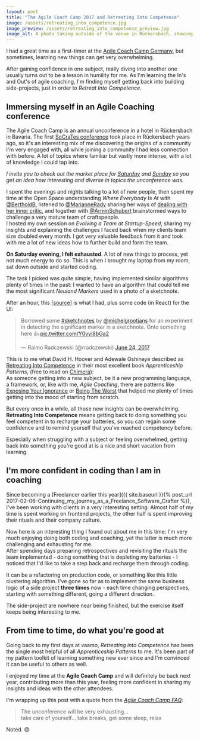 ```yaml
---
layout: post
title: "The Agile Coach Camp 2017 and Retreating Into Competence"
image: /assets/retreating_into_competence.jpg
image_preview: /assets/retreating_into_competence_preview.jpg
image_alt: A photo taking outside of the venue in Rückersbach, showing parts of a terrace, some green and trees and a path through that.
---
```

I had a great time as a first-timer at the [Agile Coach Camp Germany](http://agilecoachcamp.de/), but sometimes, learning new things can get very overwhelming.

After gaining confidence in one subject, really diving into another one usually turns out to be a lesson in humility for me. As I'm learning the In's and Out's of agile coaching, I'm finding myself getting back into building side-projects, just in order to _Retreat Into Competence_.

## Immersing myself in an Agile Coaching conference

The Agile Coach Camp is an annual unconference in a hotel in Rückersbach in Bavaria. The first [SoCraTes conference](https://socrates-conference.de) took place in Rückersbach years ago, so it's an interesting mix of me discovering the origins of a community I'm very engaged with, all while joining a community I had less connection with before. A lot of topics where familiar but vastly more intense, with a lot of knowledge I could tap into.

*I invite you to check out the market place for [Saturday](https://twitter.com/rradczewski/status/878528171406237696) and [Sunday](https://twitter.com/rradczewski/status/878886460971208704) so you get an idea how interesting and diverse in topics the unconference was.*

I spent the evenings and nights talking to a lot of new people, then spent my time at the Open Space understanding *Where Everybody Is At* with [@BertholdB](https://twitter.com/bertholdb), listened to [@MarianneRady](https://twitter.com/MarianneRady) sharing her ways of [dealing with her inner critic](https://twitter.com/rradczewski/status/878611376033419264), and together with [@ArminSchubert](https://twitter.com/ArminSchubert) brainstormed ways to challenge a very mature team of craftspeople.  
I hosted my own session on *Evolving a Team at Startup-Speed*, sharing my insights and explaining the challenges I faced back when my clients team size doubled every month. I got very valuable feedback from it and took with me a lot of new ideas how to further build and form the team.

**On Saturday evening, I felt exhausted**. A lot of new things to process, yet not much energy to do so. This is when I brought my laptop from my room, sat down outside and started coding.

The task I picked was quite simple, having implemented similar algorithms plenty of times in the past: I wanted to have an algorithm that could tell me the most significant *Neuland Markers* used in a photo of a sketchnote.

After an hour, this \[[source](https://gist.github.com/rradczewski/a6e2ba725b7fc5f0f3549e30d92c4a2d)\] is what I had, plus some code (in React) for the UI:

<blockquote class="twitter-tweet" data-lang="en"><p lang="en" dir="ltr">Borrowed some <a href="https:<//twitter.com/hashtag/sketchnotes?src=hash">#sketchnotes</a> by <a href="https://twitter.com/michelgrootjans">@michelgrootjans</a> for an experiment in detecting the significant marker in a sketchnote. Onto something here 👍 <a href="https://t.co/Y0vyl8bGa2">pic.twitter.com/Y0vyl8bGa2</a></p>&mdash; Raimo Radczewski (@rradczewski) <a href="https://twitter.com/rradczewski/status/878723681232531457">June 24, 2017</a></blockquote>
<script async src="//platform.twitter.com/widgets.js" charset="utf-8"></script>

This is to me what David H. Hoover and Adewale Oshineye described as [Retreating Into Competence](http://chimera.labs.oreilly.com/books/1234000001813/ch02.html#solution_id8) in their most excellent book *Apprenticeship Patterns*, (free to read on [Chimera](http://chimera.labs.oreilly.com/books/1234000001813/index.html)):  
As someone getting into a new subject, be it a new programming language, a framework, or, like with me, *Agile Coaching*, there are patterns like [Exposing Your Ignorance](http://chimera.labs.oreilly.com/books/1234000001813/ch02.html#expose_your_ignorance) or [Being The Worst](http://chimera.labs.oreilly.com/books/1234000001813/ch04.html#be_the_worst) that helped me plenty of times getting into the mood of starting from scratch.

But every once in a while, all those new insights can be overwhelming. **Retreating Into Competence** means getting back to doing something you feel competent in to recharge your batteries, so you can regain some confidence and to remind yourself that you've reached competency before.  

Especially when struggling with a subject or feeling overwhelmed, getting back into something you're good at is a nice and short vacation from learning.

## I'm more confident in coding than I am in coaching

Since becoming a [Freelancer earlier this year]({{ site.baseurl }}{% post_url 2017-02-06-Continuing_my_journey_as_a_Freelance_Software_Crafter %}), I've been working with clients in a very interesting setting: Almost half of my time is spent working on frontend projects, the other half is spent improving their rituals and their company culture.

Now here is an interesting thing I found out about me in this time: I'm very much enjoying doing both coding and coaching, yet the latter is much more challenging and exhausting for me.  
After spending days preparing retrospectives and revisiting the rituals the team implemented - doing something that is depleting my batteries - I noticed that I'd like to take a step back and recharge them through coding.

It can be a refactoring on production code, or something like this little clustering algorithm. I've gone so far as to implement the same business logic of a side project **three times** now - each time changing perspectives, starting with something different, going a different direction.  

The side-project are nowhere near being finished, but the exercise itself keeps being interesting to me.

## From time to time, do what you're good at

Going back to my first days at vaamo, *Retreating into Competence* has been the single most helpful of all *Apprenticeship Patterns* to me. It's been part of my pattern toolkit of learning something new ever since and I'm convinced it can be useful to others as well.  

I enjoyed my time at the **Agile Coach Camp** and will definitely be back next year, contributing more than this year, feeling more confident in sharing my insights and ideas with the other attendees.

I'm wrapping up this post with a quote from the *[Agile Coach Camp FAQ](http://agilecoachcamp.de/f-a-q-2017/)*:

> The unconference will be very exhausting…  
> take care of yourself… take breaks, get some sleep, relax

Noted. 😄
